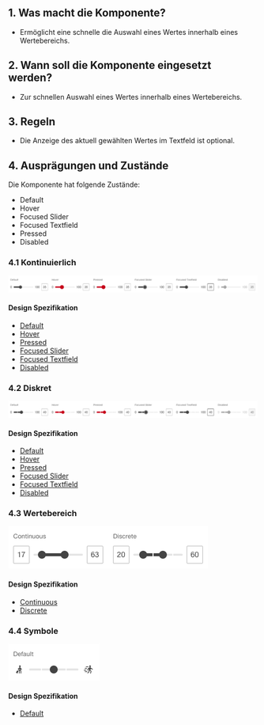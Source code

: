 ## 1. Was macht die Komponente?
* Ermöglicht eine schnelle die Auswahl eines Wertes innerhalb eines Wertebereichs.


## 2. Wann soll die Komponente eingesetzt werden?
* Zur schnellen Auswahl eines Wertes innerhalb eines Wertebereichs.


## 3. Regeln
* Die Anzeige des aktuell gewählten Wertes im Textfeld ist optional.


## 4. Ausprägungen und Zustände
Die Komponente hat folgende Zustände:
* Default
* Hover
* Focused Slider
* Focused Textfield
* Pressed
* Disabled

### 4.1 Kontinuierlich
![Darstellung der Komponente Slider in der Ausprägung kontinuierlich](https://raw.githubusercontent.com/sbb-design-systems/design-system-webapp-documentation/master/documentation/components/slider/images/Slider_Continuous.png 'class: image')

#### Design Spezifikation
* [Default](https://www.sketch.com/s/58b25e4c-bf9c-4f74-973f-503538fcbea2/a/WmkMd0#Inspector)
* [Hover](https://www.sketch.com/s/58b25e4c-bf9c-4f74-973f-503538fcbea2/a/VRPnP7#Inspector)
* [Pressed](https://www.sketch.com/s/58b25e4c-bf9c-4f74-973f-503538fcbea2/a/yql9LA#Inspector)
* [Focused Slider](https://www.sketch.com/s/58b25e4c-bf9c-4f74-973f-503538fcbea2/a/92ol5n#Inspector)
* [Focused Textfield](https://www.sketch.com/s/58b25e4c-bf9c-4f74-973f-503538fcbea2/a/wExnOA#Inspector)
* [Disabled](https://www.sketch.com/s/58b25e4c-bf9c-4f74-973f-503538fcbea2/a/YVzYzO#Inspector)

### 4.2 Diskret
![Darstellung der Komponente Slider in der Ausprägung diskret](https://raw.githubusercontent.com/sbb-design-systems/design-system-webapp-documentation/master/documentation/components/slider/images/Slider_Discrete.png 'class: image')

#### Design Spezifikation
* [Default](https://www.sketch.com/s/58b25e4c-bf9c-4f74-973f-503538fcbea2/a/7gbzZP#Inspector)
* [Hover](https://www.sketch.com/s/58b25e4c-bf9c-4f74-973f-503538fcbea2/a/1qeVvw#Inspector)
* [Pressed](https://www.sketch.com/s/58b25e4c-bf9c-4f74-973f-503538fcbea2/a/pkLYpZ#Inspector)
* [Focused Slider](https://www.sketch.com/s/58b25e4c-bf9c-4f74-973f-503538fcbea2/a/VLKEmg#Inspector)
* [Focused Textfield](https://www.sketch.com/s/58b25e4c-bf9c-4f74-973f-503538fcbea2/v/GJo4qb/a/Y9nZAe#Inspector)
* [Disabled](https://www.sketch.com/s/58b25e4c-bf9c-4f74-973f-503538fcbea2/v/GJo4qb/a/Kl40be#Inspector)

### 4.3 Wertebereich
![Darstellung der Komponente Slider in der Ausprägung Wertebereich](https://raw.githubusercontent.com/sbb-design-systems/design-system-webapp-documentation/master/documentation/components/slider/images/Slider_Range.png 'class: image')

#### Design Spezifikation
* [Continuous](https://www.sketch.com/s/58b25e4c-bf9c-4f74-973f-503538fcbea2/v/GJo4qb/a/a9mZqp#Inspector)
* [Discrete](https://www.sketch.com/s/58b25e4c-bf9c-4f74-973f-503538fcbea2/v/GJo4qb/a/88AWnR#Inspector)

### 4.4 Symbole
![Darstellung der Komponente Slider mit Symbolen](https://raw.githubusercontent.com/sbb-design-systems/design-system-webapp-documentation/master/documentation/components/slider/images/Slider_Symbols.png 'class: image')

#### Design Spezifikation
* [Default](https://www.sketch.com/s/58b25e4c-bf9c-4f74-973f-503538fcbea2/v/GJo4qb/a/wE85pE#Inspector)
